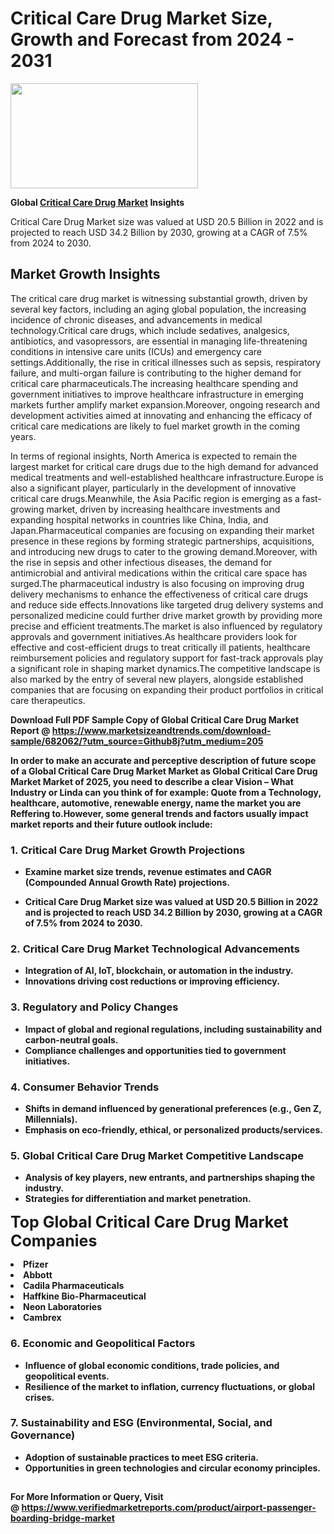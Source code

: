 <H1>Critical Care Drug Market Size, Growth and Forecast from 2024 - 2031</H1><img class="aligncenter size-medium wp-image-584254" src="https://thirdeyenews.in/wp-content/uploads/2024/09/Global-Market-Research-300x168.jpeg" alt="" width="300" height="168" /><p><strong>Global&nbsp;<a href="https://www.marketsizeandtrends.com/download-sample/682062/?utm_source=Github8j?utm_medium=205">Critical Care Drug Market</a> Insights</strong></p><p>Critical Care Drug Market size was valued at USD 20.5 Billion in 2022 and is projected to reach USD 34.2 Billion by 2030, growing at a CAGR of 7.5% from 2024 to 2030.</p><p><h2>Market Growth Insights</h2> <p>The critical care drug market is witnessing substantial growth, driven by several key factors, including an aging global population, the increasing incidence of chronic diseases, and advancements in medical technology.Critical care drugs, which include sedatives, analgesics, antibiotics, and vasopressors, are essential in managing life-threatening conditions in intensive care units (ICUs) and emergency care settings.Additionally, the rise in critical illnesses such as sepsis, respiratory failure, and multi-organ failure is contributing to the higher demand for critical care pharmaceuticals.The increasing healthcare spending and government initiatives to improve healthcare infrastructure in emerging markets further amplify market expansion.Moreover, ongoing research and development activities aimed at innovating and enhancing the efficacy of critical care medications are likely to fuel market growth in the coming years.<br><strong></strong></p> <p>In terms of regional insights, North America is expected to remain the largest market for critical care drugs due to the high demand for advanced medical treatments and well-established healthcare infrastructure.Europe is also a significant player, particularly in the development of innovative critical care drugs.Meanwhile, the Asia Pacific region is emerging as a fast-growing market, driven by increasing healthcare investments and expanding hospital networks in countries like China, India, and Japan.Pharmaceutical companies are focusing on expanding their market presence in these regions by forming strategic partnerships, acquisitions, and introducing new drugs to cater to the growing demand.Moreover, with the rise in sepsis and other infectious diseases, the demand for antimicrobial and antiviral medications within the critical care space has surged.The pharmaceutical industry is also focusing on improving drug delivery mechanisms to enhance the effectiveness of critical care drugs and reduce side effects.Innovations like targeted drug delivery systems and personalized medicine could further drive market growth by providing more precise and efficient treatments.The market is also influenced by regulatory approvals and government initiatives.As healthcare providers look for effective and cost-efficient drugs to treat critically ill patients, healthcare reimbursement policies and regulatory support for fast-track approvals play a significant role in shaping market dynamics.The competitive landscape is also marked by the entry of several new players, alongside established companies that are focusing on expanding their product portfolios in critical care therapeutics.<br><strong></p><p><span class=""><strong>Download Full PDF Sample Copy of Global Critical Care Drug Market Report</strong> @ <a href="https://www.marketsizeandtrends.com/download-sample/682062/?utm_source=Github8j?utm_medium=205" target="_blank">https://www.marketsizeandtrends.com/download-sample/682062/?utm_source=Github8j?utm_medium=205</a></span></p><p>In order to make an accurate and perceptive description of future scope of a Global&nbsp;Critical Care Drug Market Market as Global&nbsp;Critical Care Drug Market Market of 2025, you need to describe a clear Vision &ndash; What Industry or Linda can you think of for example: Quote from a Technology, healthcare, automotive, renewable energy, name the market you are Reffering to.However, some general trends and factors usually impact market reports and their future outlook include:</p><h3>1.&nbsp;<strong>Critical Care Drug Market Growth Projections</strong></h3><ul><li>Examine market size trends, revenue estimates and CAGR (Compounded Annual Growth Rate) projections.</li><li><p>Critical Care Drug Market size was valued at USD 20.5 Billion in 2022 and is projected to reach USD 34.2 Billion by 2030, growing at a CAGR of 7.5% from 2024 to 2030.</p></li></ul><h3>2.&nbsp;<strong>Critical Care Drug Market Technological Advancements</strong></h3><ul><li>Integration of AI, IoT, blockchain, or automation in the industry.</li><li>Innovations driving cost reductions or improving efficiency.</li></ul><h3>3.&nbsp;<strong>Regulatory and Policy Changes</strong></h3><ul><li>Impact of global and regional regulations, including sustainability and carbon-neutral goals.</li><li>Compliance challenges and opportunities tied to government initiatives.</li></ul><h3>4.&nbsp;<strong>Consumer Behavior Trends</strong></h3><ul><li>Shifts in demand influenced by generational preferences (e.g., Gen Z, Millennials).</li><li>Emphasis on eco-friendly, ethical, or personalized products/services.</li></ul><h3>5.&nbsp;<strong>Global Critical Care Drug Market Competitive Landscape</strong></h3><ul><li>Analysis of key players, new entrants, and partnerships shaping the industry.</li><li>Strategies for differentiation and market penetration.</li></ul><p data-pm-slice="1 1 []"><span style="color: inherit; font-family: inherit; font-size: 25px;">Top Global Critical Care Drug Market Companies</span></p><div class="" data-test-id=""><p><li>Pfizer</li><li> Abbott</li><li> Cadila Pharmaceuticals</li><li> Haffkine Bio-Pharmaceutical</li><li> Neon Laboratories</li><li> Cambrex</li></p></div><h3>6.&nbsp;<strong>Economic and Geopolitical Factors</strong></h3><ul><li>Influence of global economic conditions, trade policies, and geopolitical events.</li><li>Resilience of the market to inflation, currency fluctuations, or global crises.</li></ul><h3>7.&nbsp;<strong>Sustainability and ESG (Environmental, Social, and Governance)</strong></h3><ul><li>Adoption of sustainable practices to meet ESG criteria.</li><li>Opportunities in green technologies and circular economy principles.</li></ul><h2><strong style="font-size: 14px;">For More Information or Query, Visit @&nbsp;</strong><a style="background-color: #ffffff; font-size: 14px;" href="https://www.marketsizeandtrends.com/report/critical-care-drug-market/" target="_blank">https://www.verifiedmarketreports.com/product/airport-passenger-boarding-bridge-market</a></h2>